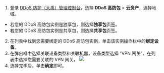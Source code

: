 1. 登录 [DDoS 防护（大禹）管理控制台](https://console.cloud.tencent.com/dayu/overview)，选择 **DDoS 高防包** > **云资产**，选择地域。
 - 若您的 DDoS 高防包实例是独享包，则选择**独享包**页签。
 - 若您的 DDoS 高防包实例是共享包，则选择**共享包**页签。
2. 在列表中找到您需要绑定的 DDoS 高防包实例，单击该实例操作栏中的**绑定设备**。
3. 在弹出框中选择关联设备类型和关联机器，设备类型选择 “VPN 网关”，在列表中选择您需要关联的 VPN 网关。
 ![](https://main.qcloudimg.com/raw/14716c416db81ecdfee9511fd6bee6d9.png)
4. 选择完毕后，单击**确定**即可。
